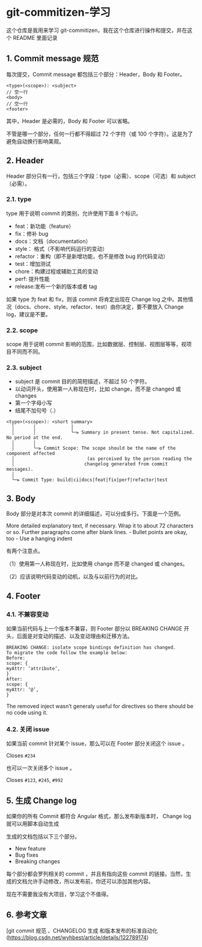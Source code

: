 # git-commitizen-学习

这个仓库是我用来学习 git-commitizen，我在这个仓库进行操作和提交，并在这个 README 里面记录

## 1. Commit message 规范

每次提交，Commit message 都包括三个部分：Header，Body 和 Footer。

```text
<type>(<scope>): <subject>
// 空一行
<body>
// 空一行
<footer>
```

其中，Header 是必需的，Body 和 Footer 可以省略。

不管是哪一个部分，任何一行都不得超过 72 个字符（或 100 个字符）。这是为了避免自动换行影响美观。

## 2. Header

Header 部分只有一行，包括三个字段：type（必需）、scope（可选）和 subject（必需）。

### 2.1. type

type 用于说明 commit 的类别，允许使用下面 8 个标识。

- feat：新功能（feature）
- fix：修补 bug
- docs：文档（documentation）
- style： 格式（不影响代码运行的变动）
- refactor：重构（即不是新增功能，也不是修改 bug 的代码变动）
- test：增加测试
- chore：构建过程或辅助工具的变动
- perf: 提升性能
- release:发布一个新的版本或者 tag

如果 type 为 feat 和 fix，则该 commit 将肯定出现在 Change log 之中。其他情况（docs、chore、style、refactor、test）由你决定，要不要放入 Change log，建议是不要。

### 2.2. scope

scope 用于说明 commit 影响的范围，比如数据层、控制层、视图层等等，视项目不同而不同。

### 2.3. subject

- subject 是 commit 目的的简短描述，不超过 50 个字符。
- 以动词开头，使用第一人称现在时，比如 change，而不是 changed 或 changes
- 第一个字母小写
- 结尾不加句号（.）

```text
<type>(<scope>): <short summary>
  │       │             │
  │       │             └─⫸ Summary in present tense. Not capitalized. No period at the end.
  │       │
  │       └─⫸ Commit Scope: The scope should be the name of the component affected
  │                           (as perceived by the person reading the
  │                          changelog generated from commit messages).
  │
  └─⫸ Commit Type: build|ci|docs|feat|fix|perf|refactor|test
```

## 3. Body

Body 部分是对本次 commit 的详细描述，可以分成多行。下面是一个范例。

More detailed explanatory text, if necessary. Wrap it to about 72 characters or so. Further paragraphs come after blank lines. - Bullet points are okay, too - Use a hanging indent

有两个注意点。

（1）使用第一人称现在时，比如使用 change 而不是 changed 或 changes。

（2）应该说明代码变动的动机，以及与以前行为的对比。

## 4. Footer

### 4.1. 不兼容变动

如果当前代码与上一个版本不兼容，则 Footer 部分以 BREAKING CHANGE 开头，后面是对变动的描述、以及变动理由和迁移方法。

```text
BREAKING CHANGE: isolate scope bindings definition has changed.
To migrate the code follow the example below:
Before:
scope: {
myAttr: ‘attribute’,
}
After:
scope: {
myAttr: ‘@’,
}
```

The removed inject wasn’t generaly useful for directives so there should be no code using it.

### 4.2. 关闭 issue

如果当前 commit 针对某个 issue，那么可以在 Footer 部分关闭这个 issue 。

Closes `#234`

也可以一次关闭多个 issue 。

Closes `#123`, `#245`, `#992`

## 5. 生成 Change log

如果你的所有 Commit 都符合 Angular 格式，那么发布新版本时， Change log 就可以用脚本自动生成

生成的文档包括以下三个部分。

- New feature
- Bug fixes
- Breaking changes

每个部分都会罗列相关的 commit ，并且有指向这些 commit 的链接。当然，生成的文档允许手动修改，所以发布前，你还可以添加其他内容。

现在不需要我没有大项目，学习这个不值得。

## 6. 参考文章

[git commit 规范 、CHANGELOG 生成 和版本发布的标准自动化(https://blog.csdn.net/wyhbest/article/details/122789174)
